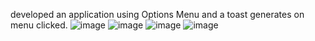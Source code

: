 developed an application using Options Menu and a toast generates on menu clicked.
![image](https://github.com/Sakshikadam80/Android-Projects/assets/91478993/961c374f-224b-4a83-a713-5d9daf93a2bd)
![image](https://github.com/Sakshikadam80/Android-Projects/assets/91478993/3ec6b3ae-0c80-4960-88c7-9ec275ebc64c)
![image](https://github.com/Sakshikadam80/Android-Projects/assets/91478993/f9d09551-0725-4b67-b62f-3b70c6f48b87)
![image](https://github.com/Sakshikadam80/Android-Projects/assets/91478993/45e7a8e6-535e-4960-a13f-949b8ba167f1)
